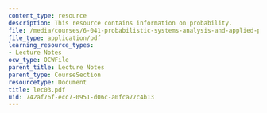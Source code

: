 ```yaml
---
content_type: resource
description: This resource contains information on probability.
file: /media/courses/6-041-probabilistic-systems-analysis-and-applied-probability-spring-2006/742af76fecc70951d06ca0fca77c4b13_lec03.pdf
file_type: application/pdf
learning_resource_types:
- Lecture Notes
ocw_type: OCWFile
parent_title: Lecture Notes
parent_type: CourseSection
resourcetype: Document
title: lec03.pdf
uid: 742af76f-ecc7-0951-d06c-a0fca77c4b13
---
```

